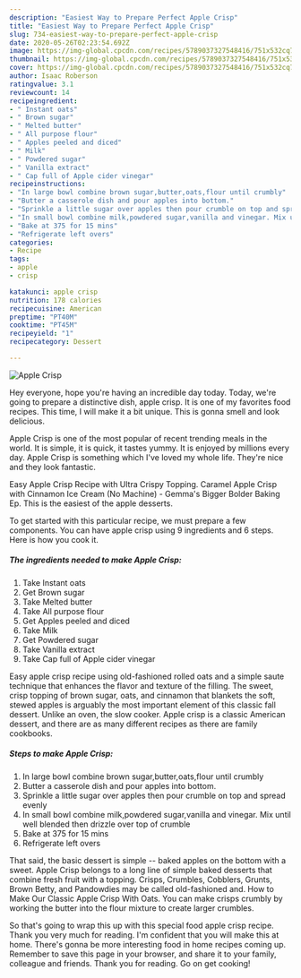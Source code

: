```yaml
---
description: "Easiest Way to Prepare Perfect Apple Crisp"
title: "Easiest Way to Prepare Perfect Apple Crisp"
slug: 734-easiest-way-to-prepare-perfect-apple-crisp
date: 2020-05-26T02:23:54.692Z
image: https://img-global.cpcdn.com/recipes/5789037327548416/751x532cq70/apple-crisp-recipe-main-photo.jpg
thumbnail: https://img-global.cpcdn.com/recipes/5789037327548416/751x532cq70/apple-crisp-recipe-main-photo.jpg
cover: https://img-global.cpcdn.com/recipes/5789037327548416/751x532cq70/apple-crisp-recipe-main-photo.jpg
author: Isaac Roberson
ratingvalue: 3.1
reviewcount: 14
recipeingredient:
- " Instant oats"
- " Brown sugar"
- " Melted butter"
- " All purpose flour"
- " Apples peeled and diced"
- " Milk"
- " Powdered sugar"
- " Vanilla extract"
- " Cap full of Apple cider vinegar"
recipeinstructions:
- "In large bowl combine brown sugar,butter,oats,flour until crumbly"
- "Butter a casserole dish and pour apples into bottom."
- "Sprinkle a little sugar over apples then pour crumble on top and spread evenly"
- "In small bowl combine milk,powdered sugar,vanilla and vinegar. Mix until well blended then drizzle over top of crumble"
- "Bake at 375 for 15 mins"
- "Refrigerate left overs"
categories:
- Recipe
tags:
- apple
- crisp

katakunci: apple crisp 
nutrition: 178 calories
recipecuisine: American
preptime: "PT40M"
cooktime: "PT45M"
recipeyield: "1"
recipecategory: Dessert

---
```



![Apple Crisp](https://img-global.cpcdn.com/recipes/5789037327548416/751x532cq70/apple-crisp-recipe-main-photo.jpg)

Hey everyone, hope you're having an incredible day today. Today, we're going to prepare a distinctive dish, apple crisp. It is one of my favorites food recipes. This time, I will make it a bit unique. This is gonna smell and look delicious.

Apple Crisp is one of the most popular of recent trending meals in the world. It is simple, it is quick, it tastes yummy. It is enjoyed by millions every day. Apple Crisp is something which I've loved my whole life. They're nice and they look fantastic.

Easy Apple Crisp Recipe with Ultra Crispy Topping. Caramel Apple Crisp with Cinnamon Ice Cream (No Machine) - Gemma&#39;s Bigger Bolder Baking Ep. This is the easiest of the apple desserts.


To get started with this particular recipe, we must prepare a few components. You can have apple crisp using 9 ingredients and 6 steps. Here is how you cook it.

##### The ingredients needed to make Apple Crisp:

1. Take  Instant oats
1. Get  Brown sugar
1. Take  Melted butter
1. Take  All purpose flour
1. Get  Apples peeled and diced
1. Take  Milk
1. Get  Powdered sugar
1. Take  Vanilla extract
1. Take  Cap full of Apple cider vinegar


Easy apple crisp recipe using old-fashioned rolled oats and a simple saute technique that enhances the flavor and texture of the filling. The sweet, crisp topping of brown sugar, oats, and cinnamon that blankets the soft, stewed apples is arguably the most important element of this classic fall dessert. Unlike an oven, the slow cooker. Apple crisp is a classic American dessert, and there are as many different recipes as there are family cookbooks. 

##### Steps to make Apple Crisp:

1. In large bowl combine brown sugar,butter,oats,flour until crumbly
1. Butter a casserole dish and pour apples into bottom.
1. Sprinkle a little sugar over apples then pour crumble on top and spread evenly
1. In small bowl combine milk,powdered sugar,vanilla and vinegar. Mix until well blended then drizzle over top of crumble
1. Bake at 375 for 15 mins
1. Refrigerate left overs


That said, the basic dessert is simple -- baked apples on the bottom with a sweet. Apple Crisp belongs to a long line of simple baked desserts that combine fresh fruit with a topping. Crisps, Crumbles, Cobblers, Grunts, Brown Betty, and Pandowdies may be called old-fashioned and. How to Make Our Classic Apple Crisp With Oats. You can make crisps crumbly by working the butter into the flour mixture to create larger crumbles. 

So that's going to wrap this up with this special food apple crisp recipe. Thank you very much for reading. I'm confident that you will make this at home. There's gonna be more interesting food in home recipes coming up. Remember to save this page in your browser, and share it to your family, colleague and friends. Thank you for reading. Go on get cooking!
